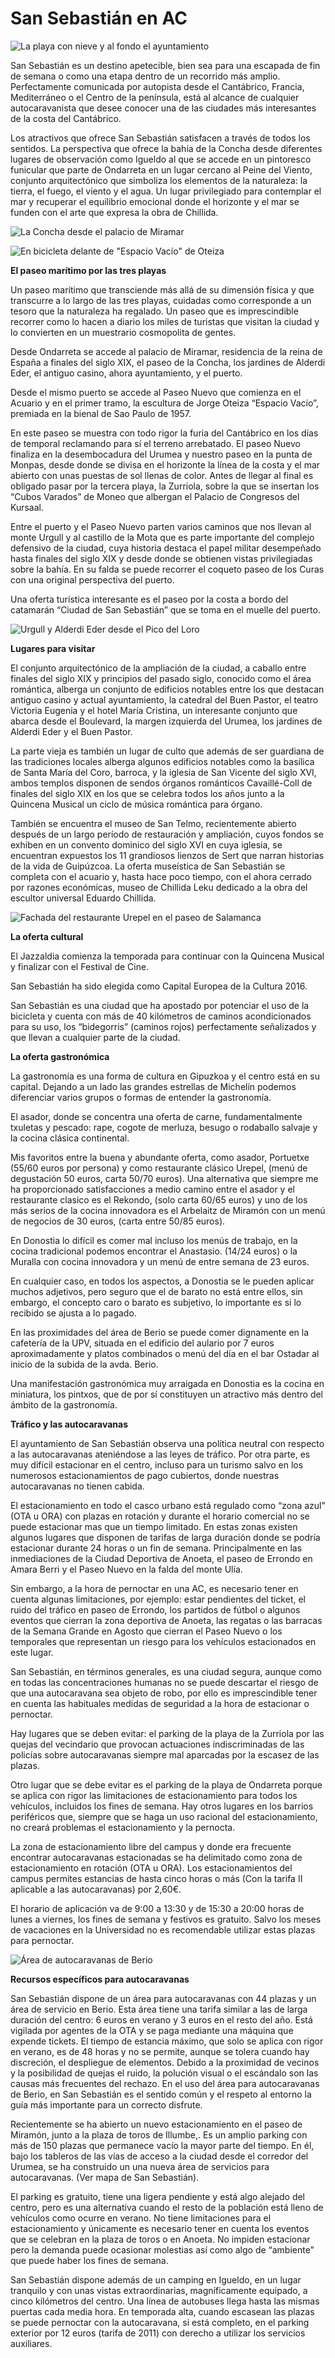 # San Sebastián en AC

![La playa con nieve y al fondo el ayuntamiento](resources/img_2294.jpg)

San Sebastián es un destino apetecible, bien sea para una escapada de fin de semana o como una etapa dentro de un recorrido más amplio. Perfectamente comunicada por autopista desde el Cantábrico, Francia, Mediterráneo o el Centro de la península, está al alcance de cualquier autocaravanista que desee conocer una de las ciudades más interesantes de la costa del Cantábrico.

Los atractivos que ofrece San Sebastián satisfacen a través de todos los sentidos. La perspectiva que ofrece la bahía de la Concha desde diferentes lugares de observación como Igueldo al que se accede en un pintoresco funicular que parte de Ondarreta en un lugar cercano al Peine del Viento, conjunto arquitectónico que simboliza los elementos de la naturaleza: la tierra, el fuego, el viento y el agua. Un lugar privilegiado para contemplar el mar y recuperar el equilibrio emocional donde el horizonte y el mar se funden con el arte que expresa la obra de Chillida.

![La Concha desde el palacio de Miramar](resources/laconcha300x221.jpg)

![En bicicleta delante de "Espacio Vacío" de Oteiza](resources/img_0065300x225.jpg)

**El paseo marítimo por las tres playas**

Un paseo marítimo que transciende más allá de su dimensión física y que transcurre a lo largo de las tres playas, cuidadas como corresponde a un tesoro que la naturaleza ha regalado. Un paseo que es imprescindible recorrer como lo hacen a diario los miles de turistas que visitan la ciudad y lo convierten en un muestrario cosmopolita de gentes.

Desde Ondarreta se accede al palacio de Miramar, residencia de la reina de España a finales del siglo XIX, el paseo de la Concha, los jardines de Alderdi Eder, el antiguo casino, ahora ayuntamiento, y el puerto.

Desde el mismo puerto se accede al Paseo Nuevo que comienza en el Acuario y en el primer tramo, la escultura de Jorge Oteiza “Espacio Vacío”, premiada en la bienal de Sao Paulo de 1957.

En este paseo se muestra con todo rigor la furia del Cantábrico en los días de temporal reclamando para sí el terreno arrebatado. El paseo Nuevo finaliza en la desembocadura del Urumea y nuestro paseo en la punta de Monpas, desde donde se divisa en el horizonte la línea de la costa y el mar abierto con unas puestas de sol llenas de color. Antes de llegar al final es obligado pasar por la tercera playa, la Zurriola, sobre la que se insertan los “Cubos Varados” de Moneo que albergan el Palacio de Congresos del Kursaal.

Entre el puerto y el Paseo Nuevo parten varios caminos que nos llevan al monte Urgull y al castillo de la Mota que es parte importante del complejo defensivo de la ciudad, cuya historia destaca el papel militar desempeñado hasta finales del siglo XIX y desde donde se obtienen vistas privilegiadas sobre la bahía. En su falda se puede recorrer el coqueto paseo de los Curas con una original perspectiva del puerto.

Una oferta turística interesante es el paseo por la costa a bordo del catamarán “Ciudad de San Sebastián” que se toma en el muelle del puerto.

![Urgull y Alderdi Eder desde el Pico del Loro](resources/img_0040300x225.jpg)

**Lugares para visitar**

El conjunto arquitectónico de la ampliación de la ciudad, a caballo entre finales del siglo XIX y principios del pasado siglo, conocido como el área romántica, alberga un conjunto de edificios notables entre los que destacan antiguo casino y actual ayuntamiento, la catedral del Buen Pastor, el teatro Victoria Eugenia y el hotel María Cristina, un interesante conjunto que abarca desde el Boulevard, la margen izquierda del Urumea, los jardines de Alderdi Eder y el Buen Pastor.

La parte vieja es también un lugar de culto que además de ser guardiana de las tradiciones locales alberga algunos edificios notables como la basílica de Santa María del Coro, barroca, y la iglesia de San Vicente del siglo XVI, ambos templos disponen de sendos órganos románticos Cavaillé-Coll de finales del siglo XIX en los que se celebra todos los años junto a la Quincena Musical un ciclo de música romántica para órgano.

También se encuentra el museo de San Telmo, recientemente abierto después de un largo período de restauración y ampliación, cuyos fondos se exhiben en un convento dominico del siglo XVI en cuya iglesia, se encuentran expuestos los 11 grandiosos lienzos de Sert que narran historias de la vida de Guipúzcoa. La oferta museística de San Sebastián se completa con el acuario y, hasta hace poco tiempo, con el ahora cerrado por razones económicas, museo de Chillida Leku dedicado a la obra del escultor universal Eduardo Chillida.

![Fachada del restaurante Urepel en el paseo de Salamanca](resources/img_0072300x225.jpg)

**La oferta cultural**

El Jazzaldia comienza la temporada para continuar con la Quincena Musical y finalizar con el Festival de Cine.

San Sebastián ha sido elegida como Capital Europea de la Cultura 2016.

San Sebastián es una ciudad que ha apostado por potenciar el uso de la bicicleta y cuenta con más de 40 kilómetros de caminos acondicionados para su uso, los “bidegorris” (caminos rojos) perfectamente señalizados y que llevan a cualquier parte de la ciudad.

**La oferta gastronómica**

La gastronomía es una forma de cultura en Gipuzkoa y el centro está en su capital. Dejando a un lado las grandes estrellas de Michelín podemos diferenciar varios grupos o formas de entender la gastronomía.

El asador, donde se concentra una oferta de carne, fundamentalmente txuletas y pescado: rape, cogote de merluza, besugo o rodaballo salvaje y la cocina clásica continental.

Mis favoritos entre la buena y abundante oferta, como asador, Portuetxe (55/60 euros por persona) y como restaurante clásico Urepel, (menú de degustación 50 euros, carta 50/70 euros). Una alternativa que siempre me ha proporcionado satisfacciones a medio camino entre el asador y el restaurante clasico es el Rekondo, (solo carta 60/65 euros) y uno de los más serios de la cocina innovadora es el Arbelaitz de Miramón con un menú de negocios de 30 euros, (carta entre 50/85 euros).

En Donostia lo difícil es comer mal incluso los menús de trabajo, en la cocina tradicional podemos encontrar el Anastasio. (14/24 euros) o la Muralla con cocina innovadora y un menú de entre semana de 23 euros.

En cualquier caso, en todos los aspectos, a Donostia se le pueden aplicar muchos adjetivos, pero seguro que el de barato no está entre ellos, sin embargo, el concepto caro o barato es subjetivo, lo importante es si lo recibido se ajusta a lo pagado.

En las proximidades del área de Berio se puede comer dignamente en la cafetería de la UPV, situada en el edificio del aulario por 7 euros aproximadamente y platos combinados o menú del día en el bar Ostadar al inicio de la subida de la avda. Berio.

Una manifestación gastronómica muy arraigada en Donostia es la cocina en miniatura, los pintxos, que de por sí constituyen un atractivo más dentro del ámbito de la gastronomía.

**Tráfico y las autocaravanas**

El ayuntamiento de San Sebastián observa una política neutral con respecto a las autocaravanas ateniéndose a las leyes de tráfico. Por otra parte, es muy difícil estacionar en el centro, incluso para un turismo salvo en los numerosos estacionamientos de pago cubiertos, donde nuestras autocaravanas no tienen cabida.

El estacionamiento en todo el casco urbano está regulado como “zona azul” (OTA u ORA) con plazas en rotación y durante el horario comercial no se puede estacionar mas que un tiempo limitado. En estas zonas existen algunos lugares que disponen de tarifas de larga duración donde se podría estacionar durante 24 horas o un fin de semana. Principalmente en las inmediaciones de la Ciudad Deportiva de Anoeta, el paseo de Errondo en Amara Berri y el Paseo Nuevo en la falda del monte Ulía.

Sin embargo, a la hora de pernoctar en una AC, es necesario tener en cuenta algunas limitaciones, por ejemplo: estar pendientes del ticket, el ruido del tráfico en paseo de Errondo, los partidos de fútbol o algunos eventos que cierran la zona deportiva de Anoeta, las regatas o las barracas de la Semana Grande en Agosto que cierran el Paseo Nuevo o los temporales que representan un riesgo para los vehículos estacionados en este lugar.

San Sebastián, en términos generales, es una ciudad segura, aunque como en todas las concentraciones humanas no se puede descartar el riesgo de que una autocaravana sea objeto de robo, por ello es imprescindible tener en cuenta las habituales medidas de seguridad a la hora de estacionar o pernoctar.

Hay lugares que se deben evitar: el parking de la playa de la Zurriola por las quejas del vecindario que provocan actuaciones indiscriminadas de las policías sobre autocaravanas siempre mal aparcadas por la escasez de las plazas.

Otro lugar que se debe evitar es el parking de la playa de Ondarreta porque se aplica con rigor las limitaciones de estacionamiento para todos los vehículos, incluidos los fines de semana. Hay otros lugares en los barrios periféricos que, siempre que se haga un uso racional del estacionamiento, no creará problemas el estacionamiento y la pernocta.

La zona de estacionamiento libre del campus y  donde era frecuente encontrar autocaravanas estacionadas se  ha delimitado como zona de estacionamiento en rotación (OTA u ORA). Los estacionamientos del campus permites estancias de hasta cinco horas o más (Con la tarifa II aplicable a las autocaravanas) por 2,60€.

El horario de aplicación va de 9:00 a 13:30 y de 15:30 a 20:00 horas de lunes a viernes, los fines de semana y festivos es gratuito. Salvo los meses de vacaciones en la Universidad no es recomendable utilizar estas plazas para pernoctar.

![Área de autocaravanas de Berio](resources/img_0032300x225.jpg)

**Recursos específicos para autocaravanas**

San Sebastián dispone de un área para autocaravanas con 44 plazas y un área de servicio en Berio. Esta área tiene una tarifa similar a las de larga duración del centro: 6 euros en verano y 3 euros en el resto del año. Está vigilada por agentes de la OTA y se paga mediante una máquina que expende tickets. El tiempo de estancia máximo, que solo se aplica con rigor en verano, es de 48 horas y no se permite, aunque se tolera cuando hay discreción, el despliegue de elementos. Debido a la proximidad de vecinos y la posibilidad de quejas el ruido, la polución visual o el escándalo son las causas más frecuentes del rechazo. En el uso del área para autocaravanas de Berio, en San Sebastián es el sentido común y el respeto al entorno la guía más importante para un correcto disfrute.

Recientemente se ha abierto un nuevo estacionamiento en el paseo de Miramón, junto a la plaza de toros de Illumbe,. Es un amplio parking con más de 150 plazas que permanece vacío la mayor parte del tiempo. En él, bajo los tableros de las vías de acceso a la ciudad desde el corredor del Urumea, se ha construido un una nueva área de servicios para autocaravanas. (Ver mapa de San Sebastián).

El parking es gratuito, tiene una ligera pendiente y está algo alejado del centro, pero es una alternativa cuando el resto de la población está lleno de vehículos como ocurre en verano. No tiene limitaciones para el estacionamiento y únicamente es necesario tener en cuenta los eventos que se celebran en la plaza de toros o en Anoeta. No impiden estacionar pero la demanda puede ocasionar molestias así como algo de “ambiente” que puede haber los fines de semana.

San Sebastián dispone además de un camping en Igueldo, en un lugar tranquilo y con unas vistas extraordinarias, magníficamente equipado, a cinco kilómetros del centro. Una línea de autobuses llega hasta las mismas puertas cada media hora. En temporada alta, cuando escasean las plazas se puede pernoctar con la autocaravana, si está completo, en el parking exterior por 12 euros (tarifa de 2011) con derecho a utilizar los servicios auxiliares.
